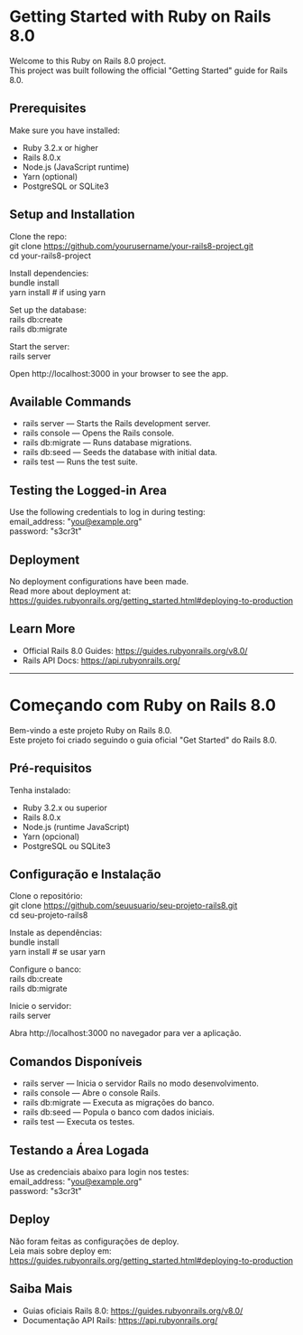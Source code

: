 # Getting Started with Ruby on Rails 8.0

Welcome to this Ruby on Rails 8.0 project.  
This project was built following the official "Getting Started" guide for Rails 8.0.

## Prerequisites

Make sure you have installed:

- Ruby 3.2.x or higher  
- Rails 8.0.x  
- Node.js (JavaScript runtime)  
- Yarn (optional)  
- PostgreSQL or SQLite3  

## Setup and Installation

Clone the repo:  
git clone https://github.com/yourusername/your-rails8-project.git  
cd your-rails8-project

Install dependencies:  
bundle install  
yarn install # if using yarn

Set up the database:  
rails db:create  
rails db:migrate

Start the server:  
rails server

Open http://localhost:3000 in your browser to see the app.

## Available Commands

- rails server — Starts the Rails development server.  
- rails console — Opens the Rails console.  
- rails db:migrate — Runs database migrations.  
- rails db:seed — Seeds the database with initial data.  
- rails test — Runs the test suite.

## Testing the Logged-in Area

Use the following credentials to log in during testing:  
email_address: "you@example.org"  
password: "s3cr3t"

## Deployment

No deployment configurations have been made.  
Read more about deployment at: https://guides.rubyonrails.org/getting_started.html#deploying-to-production

## Learn More

- Official Rails 8.0 Guides: https://guides.rubyonrails.org/v8.0/  
- Rails API Docs: https://api.rubyonrails.org/

---

# Começando com Ruby on Rails 8.0

Bem-vindo a este projeto Ruby on Rails 8.0.  
Este projeto foi criado seguindo o guia oficial "Get Started" do Rails 8.0.

## Pré-requisitos

Tenha instalado:

- Ruby 3.2.x ou superior  
- Rails 8.0.x  
- Node.js (runtime JavaScript)  
- Yarn (opcional)  
- PostgreSQL ou SQLite3  

## Configuração e Instalação

Clone o repositório:  
git clone https://github.com/seuusuario/seu-projeto-rails8.git  
cd seu-projeto-rails8

Instale as dependências:  
bundle install  
yarn install # se usar yarn

Configure o banco:  
rails db:create  
rails db:migrate

Inicie o servidor:  
rails server

Abra http://localhost:3000 no navegador para ver a aplicação.

## Comandos Disponíveis

- rails server — Inicia o servidor Rails no modo desenvolvimento.  
- rails console — Abre o console Rails.  
- rails db:migrate — Executa as migrações do banco.  
- rails db:seed — Popula o banco com dados iniciais.  
- rails test — Executa os testes.

## Testando a Área Logada

Use as credenciais abaixo para login nos testes:  
email_address: "you@example.org"  
password: "s3cr3t"

## Deploy

Não foram feitas as configurações de deploy.  
Leia mais sobre deploy em: https://guides.rubyonrails.org/getting_started.html#deploying-to-production

## Saiba Mais

- Guias oficiais Rails 8.0: https://guides.rubyonrails.org/v8.0/  
- Documentação API Rails: https://api.rubyonrails.org/
